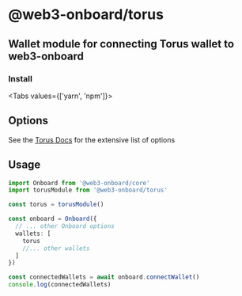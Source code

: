 <script>
    import { Tabs, TabPanel } from '$lib/components'
    import { InstallYarnTorus, InstallNpmTorus } from '$lib/components/code-snippets/packages'
</script>

# @web3-onboard/torus

## Wallet module for connecting Torus wallet to web3-onboard

### Install




<Tabs values={['yarn', 'npm']}>
  <TabPanel value="yarn"><InstallYarnTorus /></TabPanel>
  <TabPanel value="npm"><InstallNpmTorus /></TabPanel>
</Tabs> 

## Options

See the [Torus Docs](https://docs.tor.us/wallet/api-reference/class) for the extensive list of options

## Usage

```typescript
import Onboard from '@web3-onboard/core'
import torusModule from '@web3-onboard/torus'

const torus = torusModule()

const onboard = Onboard({
  // ... other Onboard options
  wallets: [
    torus
    //... other wallets
  ]
})

const connectedWallets = await onboard.connectWallet()
console.log(connectedWallets)
```